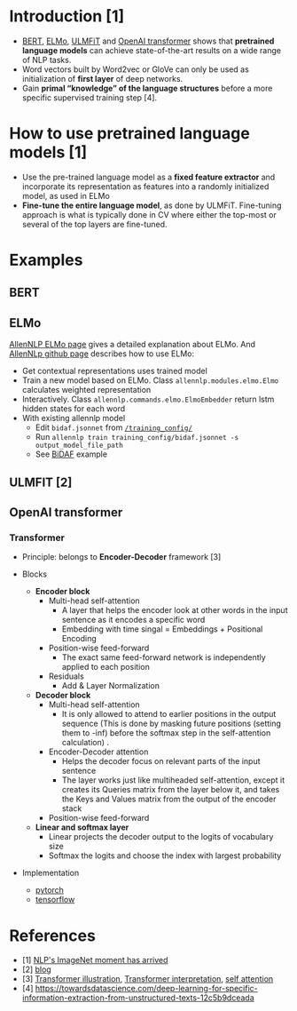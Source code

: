 # Introduction [1]
- [BERT](https://arxiv.org/pdf/1810.04805.pdf), [ELMo](https://arxiv.org/abs/1802.05365), [ULMFiT](https://arxiv.org/abs/1801.06146) and [OpenAI transformer](https://s3-us-west-2.amazonaws.com/openai-assets/research-covers/language-unsupervised/language_understanding_paper.pdf) shows that **pretrained language models** can achieve state-of-the-art results on a wide range of NLP tasks.
- Word vectors built by Word2vec or GloVe can only be used as initialization of **first layer** of deep networks.
- Gain **primal “knowledge” of the language structures** before a more specific supervised training step [4].

# How to use pretrained language models [1]
- Use the pre-trained language model as a **fixed feature extractor** and incorporate its representation as features into a randomly initialized model, as used in ELMo
- **Fine-tune the entire language model**, as done by ULMFiT. Fine-tuning approach is what is typically done in CV where either the top-most or several of the top layers are fine-tuned. 

# Examples
## BERT
## ELMo
[AllenNLP ELMo page](https://allennlp.org/elmo) gives a detailed explanation about ELMo. And [AllenNLp github page](https://github.com/allenai/allennlp/blob/master/tutorials/how_to/elmo.md) describes how to use ELMo:
- Get contextual representations uses trained model
- Train a new model based on ELMo. Class `allennlp.modules.elmo.Elmo` calculates weighted representation
- Interactively. Class `allennlp.commands.elmo.ElmoEmbedder` return lstm hidden states for each word
- With existing allennlp model
    - Edit `bidaf.jsonnet` from [`/training_config/`](https://github.com/allenai/allennlp/tree/master/training_config)
    - Run `allennlp train training_config/bidaf.jsonnet -s output_model_file_path`
    - See [BiDAF](https://github.com/gaoisbest/NLP-Projects/blob/master/Pretraining_LM/bidaf.jsonnet) example

## ULMFIT [2]
## OpenAI transformer
### Transformer
- Principle: belongs to **Encoder-Decoder** framework [3]
- Blocks
    - **Encoder block**
        - Multi-head self-attention
            - A layer that helps the encoder look at other words in the input sentence as it encodes a specific word
            - Embedding with time singal = Embeddings + Positional Encoding
        - Position-wise feed-forward
            - The exact same feed-forward network is independently applied to each position
        - Residuals
            - Add & Layer Normalization
    - **Decoder block**
        - Multi-head self-attention
            - It is only allowed to attend to earlier positions in the output sequence (This is done by masking future positions (setting them to -inf) before the softmax step in the self-attention calculation) .
        - Encoder-Decoder attention
            - Helps the decoder focus on relevant parts of the input sentence
            - The layer works just like multiheaded self-attention, except it creates its Queries matrix from the layer below it, and takes the Keys and Values matrix from the output of the encoder stack
        - Position-wise feed-forward
    - **Linear and softmax layer**
        - Linear projects the decoder output to the logits of vocabulary size
        - Softmax the logits and choose the index with largest probability

- Implementation
    - [pytorch](https://github.com/jadore801120/attention-is-all-you-need-pytorch)
    - [tensorflow](https://github.com/tensorflow/tensor2tensor)  

# References
- [1] [NLP's ImageNet moment has arrived](https://thegradient.pub/nlp-imagenet/)
- [2] [blog](http://nlp.fast.ai/classification/2018/05/15/introducting-ulmfit.html)
- [3] [Transformer illustration](https://jalammar.github.io/illustrated-transformer/), [Transformer interpretation](https://www.jiqizhixin.com/articles/2018-01-10-20), [self attention](https://www.paperweekly.site/papers/notes/339) 
- [4] https://towardsdatascience.com/deep-learning-for-specific-information-extraction-from-unstructured-texts-12c5b9dceada

